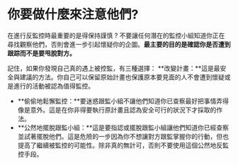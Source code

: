 [Title]: # (你可以做什麼來注意他們?)
[Order]: # (2)

# 你要做什麼來注意他們?

在進行反監控時最重要的是得保持謹慎 ? 不要讓任何潛在的監控小組知道你正在尋找觀察他們，否則會進一步引起懷疑你的企圖。**最主要的目的是確認你是否遭到跟踪而不是要甩脫對方。**

記住，如果你發現自己真的遇上被控監，有三種選擇：
**改變計畫：**這是最安全與建議的方法。你自己可以保留原始計畫也保護原本要見面的人不會遭到懷疑或是進行的活動被認為值得監控。
* **偷偷地鬆懈監控：**要迷惑跟監小組不讓他們知道你已查察最好把事情弄得像是意外。這是在你非得要執行原計畫且認為安全可行的狀況下才採取的作法。
* **公然地擺脫跟監小組：**這是要指認或擺脫跟監小組讓他們知道你已經查察並試著擺脫他們。這是危險的一步因為你不想讓對方跟監掌握你的行動，但也提高了繼續被監控的可能性。除非真的無計可，否則不要使用這個公然地反監控手段。